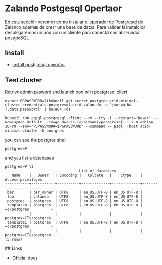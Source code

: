# Zalando Postgesql Opertaor 
<!-- TODO -->
En esta sección veremos como instalar el operador de Postgresql de Zalando ademas de crear una base de datos.
Para validar la instalcion desplegaremos un pod con un cliente para conectarnos al servidor postgreSQL

## Install 
- [Install postgresql operator](install.md)


## Test cluster

Retrive admin pasword and launch pod with postgresql client
```shell
export PGPASSWORD=$(kubectl get secret postgres.acid-minimal-cluster.credentials.postgresql.acid.zalan.do -o 'jsonpath={.data.password}' | base64 -d)

kubectl run pgsql-postgresql-client --rm --tty -i --restart='Never' --namespace default --image docker.io/bitnami/postgresql:11.7.0-debian-10-r9 --env="PGPASSWORD=$PGPASSWORD" --command -- psql --host acid-minimal-cluster -U postgres
```

you can see the postgres shell

```shell
postgres=#
```

and you list a databases

```shell
postgres=# \l
                                  List of databases
   Name    |   Owner   | Encoding |   Collate   |    Ctype    |   Access privileges
-----------+-----------+----------+-------------+-------------+-----------------------
 bar       | bar_owner | UTF8     | en_US.UTF-8 | en_US.UTF-8 |
 foo       | zalando   | UTF8     | en_US.UTF-8 | en_US.UTF-8 |
 postgres  | postgres  | UTF8     | en_US.UTF-8 | en_US.UTF-8 |
 template0 | postgres  | UTF8     | en_US.UTF-8 | en_US.UTF-8 | =c/postgres          +
           |           |          |             |             | postgres=CTc/postgres
 template1 | postgres  | UTF8     | en_US.UTF-8 | en_US.UTF-8 | =c/postgres          +
           |           |          |             |             | postgres=CTc/postgres
(5 rows)
```


## Links
- [Official docs](https://postgres-operator.readthedocs.io/)